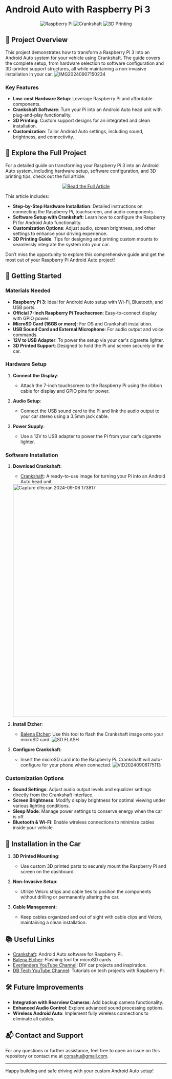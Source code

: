 # Android Auto with Raspberry Pi 3

<p align="center">
    <img src="https://img.shields.io/badge/Platform-Raspberry%20Pi-red?style=for-the-badge&logo=raspberry-pi" alt="Raspberry Pi">
    <img src="https://img.shields.io/badge/Software-Crankshaft-green?style=for-the-badge&logo=android-auto" alt="Crankshaft">
    <img src="https://img.shields.io/badge/3D%20Printing-Support-yellow?style=for-the-badge&logo=autodesk" alt="3D Printing">
</p>

## 📖 Project Overview

This project demonstrates how to transform a Raspberry Pi 3 into an Android Auto system for your vehicle using Crankshaft. The guide covers the complete setup, from hardware selection to software configuration and 3D-printed support structures, all while maintaining a non-invasive installation in your car.
![IMG20240907150234](https://github.com/user-attachments/assets/1b422bac-c6b5-4c25-b642-c80aa3f94fd4)

### Key Features

- **Low-cost Hardware Setup**: Leverage Raspberry Pi and affordable components.
- **Crankshaft Software**: Turn your Pi into an Android Auto head unit with plug-and-play functionality.
- **3D Printing**: Custom support designs for an integrated and clean installation.
- **Customization**: Tailor Android Auto settings, including sound, brightness, and connectivity.

## :link: Explore the Full Project

For a detailed guide on transforming your Raspberry Pi 3 into an Android Auto system, including hardware setup, software configuration, and 3D printing tips, check out the full article:

<p align="center">
    <a href="https://hugotronics.github.io/android-auto-crankshaft-project-diy-installation-with-raspberry-pi-3/" target="_blank">
        <img src="https://img.shields.io/badge/Read%20the%20Full%20Article-%230084ff.svg?style=for-the-badge&logo=read-the-docs" alt="Read the Full Article">
    </a>
</p>

This article includes:

- **Step-by-Step Hardware Installation**: Detailed instructions on connecting the Raspberry Pi, touchscreen, and audio components.
- **Software Setup with Crankshaft**: Learn how to configure the Raspberry Pi for Android Auto functionality.
- **Customization Options**: Adjust audio, screen brightness, and other settings to enhance your driving experience.
- **3D Printing Guide**: Tips for designing and printing custom mounts to seamlessly integrate the system into your car.

Don’t miss the opportunity to explore this comprehensive guide and get the most out of your Raspberry Pi Android Auto project!


## 🚀 Getting Started

### Materials Needed

- **Raspberry Pi 3**: Ideal for Android Auto setup with Wi-Fi, Bluetooth, and USB ports.
- **Official 7-Inch Raspberry Pi Touchscreen**: Easy-to-connect display with GPIO power.
- **MicroSD Card (16GB or more)**: For OS and Crankshaft installation.
- **USB Sound Card and External Microphone**: For audio output and voice commands.
- **12V to USB Adapter**: To power the setup via your car's cigarette lighter.
- **3D Printed Support**: Designed to hold the Pi and screen securely in the car.

### Hardware Setup

1. **Connect the Display**:
   - Attach the 7-inch touchscreen to the Raspberry Pi using the ribbon cable for display and GPIO pins for power.
   
2. **Audio Setup**:
   - Connect the USB sound card to the Pi and link the audio output to your car stereo using a 3.5mm jack cable.
   
3. **Power Supply**:
   - Use a 12V to USB adapter to power the Pi from your car’s cigarette lighter.

### Software Installation

1. **Download Crankshaft**:
   - [Crankshaft](https://getcrankshaft.com): A ready-to-use image for turning your Pi into an Android Auto head unit.
    <img width="724" alt="Capture d’écran 2024-09-06 173817" src="https://github.com/user-attachments/assets/d02d0638-2767-4af4-83e2-ce4643b8074e">

2. **Install Etcher**:
   - [Balena Etcher](https://www.balena.io/etcher): Use this tool to flash the Crankshaft image onto your microSD card.
    ![SD FLASH](https://github.com/user-attachments/assets/98d9ee9e-bc17-46f1-960a-ff7f0a1cc4ba)
 
3. **Configure Crankshaft**:
   - Insert the microSD card into the Raspberry Pi. Crankshaft will auto-configure for your phone when connected.
   ![VID20240906175113](https://github.com/user-attachments/assets/52f64be4-8e0b-4dda-aaa3-944abfb56c0f)

### Customization Options

- **Sound Settings**: Adjust audio output levels and equalizer settings directly from the Crankshaft interface.
- **Screen Brightness**: Modify display brightness for optimal viewing under various lighting conditions.
- **Sleep Mode**: Manage power settings to conserve energy when the car is off.
- **Bluetooth & Wi-Fi**: Enable wireless connections to minimize cables inside your vehicle.

## 🧰 Installation in the Car

1. **3D Printed Mounting**:
   - Use custom 3D printed parts to securely mount the Raspberry Pi and screen on the dashboard.

2. **Non-Invasive Setup**:
   - Utilize Velcro strips and cable ties to position the components without drilling or permanently altering the car.

3. **Cable Management**:
   - Keep cables organized and out of sight with cable clips and Velcro, maintaining a clean installation.

## 📚 Useful Links

- [Crankshaft](https://getcrankshaft.com/): Android Auto software for Raspberry Pi.
- [Balena Etcher](https://etcher.balena.io/): Flashing tool for microSD cards.
- [Everlanders YouTube Channel](https://www.youtube.com/c/Everlanders): DIY car projects and inspiration.
- [DB Tech YouTube Channel](https://www.youtube.com/channel/UCVy16RS5eEDh8anP8j94G2A): Tutorials on tech projects with Raspberry Pi.

## 🛠️ Future Improvements

- **Integration with Rearview Cameras**: Add backup camera functionality.
- **Enhanced Audio Control**: Explore advanced sound processing options.
- **Wireless Android Auto**: Implement fully wireless connections to eliminate all cables.

## 📬 Contact and Support

For any questions or further assistance, feel free to open an issue on this repository or contact me at [corsahu@gmail.com](mailto:corsahu@gmail.com).

---

Happy building and safe driving with your custom Android Auto setup!
